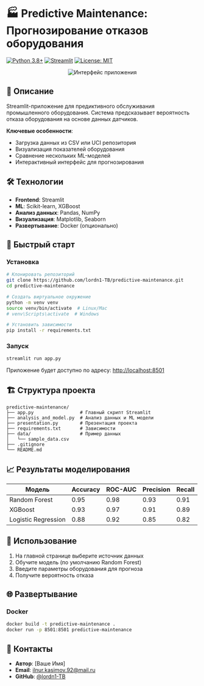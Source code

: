
# 🏭 Predictive Maintenance: Прогнозирование отказов оборудования

[![Python 3.8+](https://img.shields.io/badge/python-3.8+-blue.svg)](https://www.python.org/downloads/)
[![Streamlit](https://img.shields.io/badge/Streamlit-1.45.1-FF4B4B.svg)](https://streamlit.io/)
[![License: MIT](https://img.shields.io/badge/License-MIT-yellow.svg)](https://opensource.org/licenses/MIT)

<div align="center">
  <img src="https://via.placeholder.com/800x300?text=Predictive+Maintenance+Dashboard" alt="Интерфейс приложения">
</div>

## 📝 Описание
Streamlit-приложение для предиктивного обслуживания промышленного оборудования. Система предсказывает вероятность отказа оборудования на основе данных датчиков.

**Ключевые особенности**:
- Загрузка данных из CSV или UCI репозитория
- Визуализация показателей оборудования
- Сравнение нескольких ML-моделей
- Интерактивный интерфейс для прогнозирования

## 🛠 Технологии
- **Frontend**: Streamlit
- **ML**: Scikit-learn, XGBoost
- **Анализ данных**: Pandas, NumPy
- **Визуализация**: Matplotlib, Seaborn
- **Развертывание**: Docker (опционально)

## 🚀 Быстрый старт

### Установка
```bash
# Клонировать репозиторий
git clone https://github.com/lordn1-TB/predictive-maintenance.git
cd predictive-maintenance

# Создать виртуальное окружение
python -m venv venv
source venv/bin/activate  # Linux/Mac
# venv\Scripts\activate  # Windows

# Установить зависимости
pip install -r requirements.txt
```

### Запуск
```bash
streamlit run app.py
```
Приложение будет доступно по адресу: [http://localhost:8501](http://localhost:8501)

## 🏗 Структура проекта
```
predictive-maintenance/
├── app.py                 # Главный скрипт Streamlit
├── analysis_and_model.py  # Анализ данных и ML модели
├── presentation.py        # Презентация проекта
├── requirements.txt       # Зависимости
├── data/                  # Пример данных
│   └── sample_data.csv
├── .gitignore
└── README.md
```

## 📈 Результаты моделирования
Модель | Accuracy | ROC-AUC | Precision | Recall
-------|----------|---------|-----------|-------
Random Forest | 0.95 | 0.98 | 0.93 | 0.91
XGBoost | 0.93 | 0.97 | 0.91 | 0.89
Logistic Regression | 0.88 | 0.92 | 0.85 | 0.82

## 📌 Использование
1. На главной странице выберите источник данных
2. Обучите модель (по умолчанию Random Forest)
3. Введите параметры оборудования для прогноза
4. Получите вероятность отказа

## 🌐 Развертывание
### Docker
```bash
docker build -t predictive-maintenance .
docker run -p 8501:8501 predictive-maintenance
```

## 🤝 Контакты
- **Автор**: [Ваше Имя]
- **Email**: ilnur.kasimov.92@mail.ru
- **GitHub**: [@lordn1-TB](https://github.com/lordn1-TB)
```